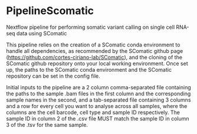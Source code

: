 # PipelineScomatic

Nextflow pipeline for performing somatic variant calling on single cell RNA-seq data using SComatic

This pipeline relies on the creation of a SComatic conda environment to handle all dependencies, as recommended by the SComatic github page (https://github.com/cortes-ciriano-lab/SComatic), and the cloning of the SComatic github repository onto your local working environment. Once set up, the paths to the SComatic conda environment and the SComatic repository can be set in the config file.

Initial inputs to the pipeline are a 2 column comma-separated file containing the paths to the sample .bam files in the first column and the corresponding sample names in the second, and a tab-separated file containing 3 columns and a row for every cell you want to analyse across all samples, where the columns are the cell barcode, cell type and sample ID respectively. The sample ID in column 2 of the .csv file MUST match the sample ID in column 3 of the .tsv for the same sample. 
